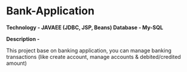 # Bank-Application

**Technology - JAVAEE (JDBC, JSP, Beans)
Database - My-SQL**

**Description -**

This project base on banking application, you can manage banking transactions (like create account, manage accounts & debited/credited amount)


